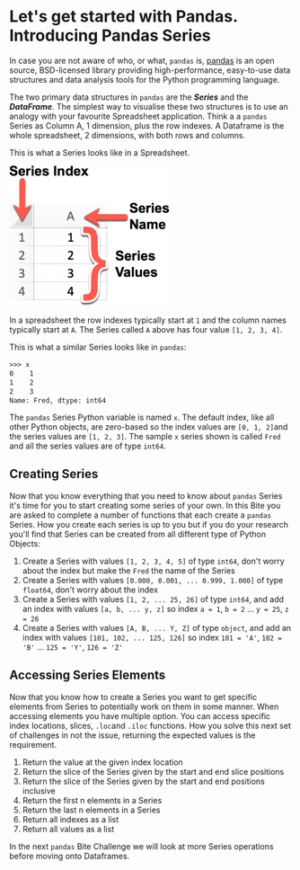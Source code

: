 # Let's get started with Pandas. Introducing Pandas Series

In case you are not aware of who, or what, `pandas` is, [pandas](https://pandas.pydata.org/) is an open source, BSD-licensed library providing high-performance, easy-to-use data structures and data analysis tools for the Python programming language.

The two primary data structures in `pandas` are the ***Series*** and the ***DataFrame***. The simplest way to visualise  these two structures is to use an analogy with your favourite Spreadsheet application. Think a a `pandas` Series as Column A, 1 dimension,  plus the row indexes. A Dataframe is the whole spreadsheet, 2 dimensions, with both rows and columns.

This is what a Series looks like in a Spreadsheet.

<img src="./series_spreadsheet.png" alt="image-20191120082100666" style="zoom:50%;" />

In a spreadsheet the row indexes typically start at `1` and the column names typically start at `A`. The Series called `A` above has four value `[1, 2, 3, 4]`.

This is what a similar Series looks like in `pandas`:

```>>> x
>>> x
0    1
1    2
2    3
Name: Fred, dtype: int64
```

The `pandas` Series Python variable is named `x`. The default index, like all other Python objects, are zero-based so the index values are `[0, 1, 2]`and the series values are `[1, 2, 3]`. The sample `x` series shown is called `Fred` and all the series values are of type `int64`.

## Creating Series

Now that you know everything that you need to know about `pandas` Series it's time for you to start creating some series of your own. In this Bite you are asked to complete a number of functions that each create a `pandas` Series. How you create each series is up to you but if you do your research you'll find that Series can be created from all different type of Python Objects:

1. Create a Series with values `[1, 2, 3, 4, 5]` of type `int64`, don't worry about the index but make the `Fred` the name of the Series
2. Create a Series with values `[0.000, 0.001, ... 0.999, 1.000]` of type `float64`, don't worry about the index
3. Create a Series with values `[1, 2, ... 25, 26]` of type `int64`, and add an index with values `[a, b, ... y, z]` so index `a = 1`, `b = 2` ... `y = 25`, `z = 26`
4. Create a Series with values `[A, B, ... Y, Z]` of type `object`, and add an index with values `[101, 102, ... 125, 126]` so index `101 = 'A'`, `102 = 'B'` ... `125 = 'Y'`, `126 = 'Z'`

## Accessing Series Elements

Now that you know how to create a Series you want to get specific elements from Series to potentially work on them in some manner. When accessing elements you have multiple option. You can access specific index locations, slices, `.loc`and `.iloc` functions. How you solve this next set of challenges in not the issue, returning the expected values is the requirement.

1. Return the value at the given index location
2. Return the slice of the Series given by the start and end slice positions
3. Return the slice of the Series given by the start and end positions inclusive
4. Return the first n elements in a Series
5. Return the last n elements in a Series
6. Return all indexes as a list
7. Return all values as a list

In the next `pandas` Bite Challenge we will look at more Series operations before moving onto Dataframes.

